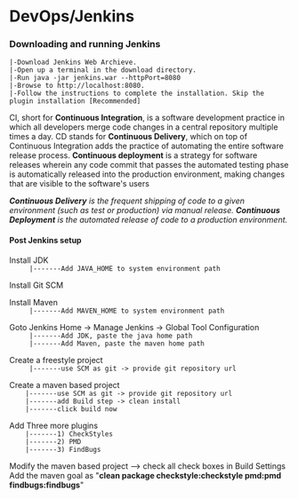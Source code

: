 # DevOps/Jenkins

### Downloading and running Jenkins
    |-Download Jenkins Web Archieve.
    |-Open up a terminal in the download directory.
    |-Run java -jar jenkins.war --httpPort=8080
    |-Browse to http://localhost:8080.
    |-Follow the instructions to complete the installation. Skip the plugin installation [Recommended]
    
CI, short for **Continuous Integration**, is a software development practice in which all developers merge code changes in a central repository multiple times a day. CD stands for **Continuous Delivery**, which on top of Continuous Integration adds the practice of automating the entire software release process. **Continuous deployment** is a strategy for software releases wherein any code commit that passes the automated testing phase is automatically released into the production environment, making changes that are visible to the software's users

***Continuous Delivery** is the frequent shipping of code to a given environment (such as test or production) via manual release. **Continuous Deployment** is the automated release of code to a production environment.*

#### Post Jenkins setup
Install JDK </br>
`     |-------Add JAVA_HOME to system environment path`
     
Install Git SCM </br>

Install Maven </br>
`     |-------Add MAVEN_HOME to system environment path`</br>
     
Goto Jenkins Home -> Manage Jenkins -> Global Tool Configuration  </br>
`     |-------Add JDK, paste the java home path`</br>
`     |-------Add Maven, paste the maven home path`</br>

Create a freestyle project </br>
`     |-------use SCM as git -> provide git repository url`</br>
    
Create a maven based project </br>
`    |-------use SCM as git -> provide git repository url`</br>
`    |-------add Build step -> clean install`</br>
`    |-------click build now`</br>
    
Add Three more plugins</br>
`    |-------1) CheckStyles`</br>
`    |-------2) PMD`</br>
`    |-------3) FindBugs`</br>

Modify the maven based project --> check all check boxes in Build Settings
Add the maven goal as "**clean package checkstyle:checkstyle pmd:pmd findbugs:findbugs**"
